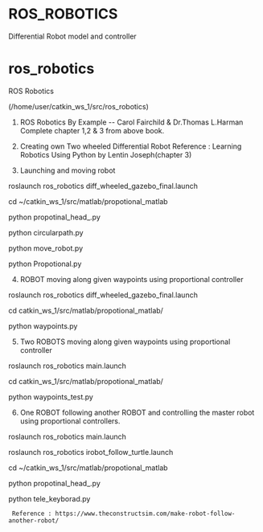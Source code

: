 # ROS_ROBOTICS
Differential Robot model and controller



# ros_robotics
ROS Robotics

(/home/user/catkin_ws_1/src/ros_robotics)

1. ROS Robotics By Example -- Carol Fairchild & Dr.Thomas L.Harman
Complete chapter 1,2 & 3 from above book.

2. Creating own Two wheeled Differential Robot
Reference : Learning Robotics Using Python by Lentin Joseph(chapter 3)

3. Launching and moving robot

 roslaunch ros_robotics diff_wheeled_gazebo_final.launch
 
 cd ~/catkin_ws_1/src/matlab/propotional_matlab
 
 python propotinal_head_.py
 
 python circularpath.py
 
 python move_robot.py
 
 python Propotional.py



4. ROBOT moving along given waypoints using proportional controller

 roslaunch ros_robotics diff_wheeled_gazebo_final.launch
 
 cd catkin_ws_1/src/matlab/propotional_matlab/
 
 python waypoints.py
 
 

5. Two ROBOTS moving along given waypoints using proportional controller

 roslaunch ros_robotics main.launch
 
 cd catkin_ws_1/src/matlab/propotional_matlab/
 
 python waypoints_test.py
 
 
 

6. One ROBOT following another ROBOT and controlling the master robot using proportional controllers.

  roslaunch ros_robotics main.launch
  
  roslaunch ros_robotics irobot_follow_turtle.launch
  
  cd ~/catkin_ws_1/src/matlab/propotional_matlab
  
  python propotinal_head_.py
  
  python tele_keyborad.py
  
  

     Reference : https://www.theconstructsim.com/make-robot-follow-another-robot/
